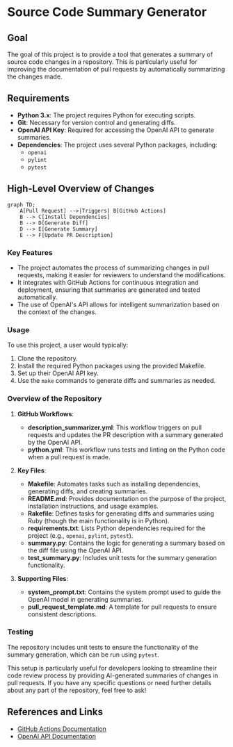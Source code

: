 # Source Code Summary Generator

## Goal
The goal of this project is to provide a tool that generates a summary of source code changes in a repository. This is particularly useful for improving the documentation of pull requests by automatically summarizing the changes made.

## Requirements
- **Python 3.x**: The project requires Python for executing scripts.
- **Git**: Necessary for version control and generating diffs.
- **OpenAI API Key**: Required for accessing the OpenAI API to generate summaries.
- **Dependencies**: The project uses several Python packages, including:
  - `openai`
  - `pylint`
  - `pytest`

## High-Level Overview of Changes

```mermaid
graph TD;
    A[Pull Request] -->|Triggers| B[GitHub Actions]
    B --> C[Install Dependencies]
    B --> D[Generate Diff]
    D --> E[Generate Summary]
    E --> F[Update PR Description]
```

### Key Features
- The project automates the process of summarizing changes in pull requests, making it easier for reviewers to understand the modifications.
- It integrates with GitHub Actions for continuous integration and deployment, ensuring that summaries are generated and tested automatically.
- The use of OpenAI's API allows for intelligent summarization based on the context of the changes.

### Usage
To use this project, a user would typically:
1. Clone the repository.
2. Install the required Python packages using the provided Makefile.
3. Set up their OpenAI API key.
4. Use the `make` commands to generate diffs and summaries as needed.

### Overview of the Repository

1. **GitHub Workflows**:
   - **description_summarizer.yml**: This workflow triggers on pull requests and updates the PR description with a summary generated by the OpenAI API.
   - **python.yml**: This workflow runs tests and linting on the Python code when a pull request is made.

2. **Key Files**:
   - **Makefile**: Automates tasks such as installing dependencies, generating diffs, and creating summaries.
   - **README.md**: Provides documentation on the purpose of the project, installation instructions, and usage examples.
   - **Rakefile**: Defines tasks for generating diffs and summaries using Ruby (though the main functionality is in Python).
   - **requirements.txt**: Lists Python dependencies required for the project (e.g., `openai`, `pylint`, `pytest`).
   - **summary.py**: Contains the logic for generating a summary based on the diff file using the OpenAI API.
   - **test_summary.py**: Includes unit tests for the summary generation functionality.

3. **Supporting Files**:
   - **system_prompt.txt**: Contains the system prompt used to guide the OpenAI model in generating summaries.
   - **pull_request_template.md**: A template for pull requests to ensure consistent descriptions.

### Testing
The repository includes unit tests to ensure the functionality of the summary generation, which can be run using `pytest`.

This setup is particularly useful for developers looking to streamline their code review process by providing AI-generated summaries of changes in pull requests. If you have any specific questions or need further details about any part of the repository, feel free to ask!

## References and Links
- [GitHub Actions Documentation](https://docs.github.com/ru/actions)
- [OpenAI API Documentation](https://platform.openai.com/docs/api-reference)
